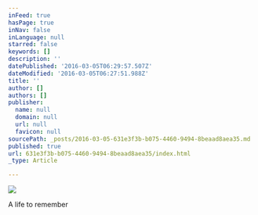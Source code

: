 ```yaml
---
inFeed: true
hasPage: true
inNav: false
inLanguage: null
starred: false
keywords: []
description: ''
datePublished: '2016-03-05T06:29:57.507Z'
dateModified: '2016-03-05T06:27:51.988Z'
title: ''
author: []
authors: []
publisher:
  name: null
  domain: null
  url: null
  favicon: null
sourcePath: _posts/2016-03-05-631e3f3b-b075-4460-9494-8beaad8aea35.md
published: true
url: 631e3f3b-b075-4460-9494-8beaad8aea35/index.html
_type: Article

---
```

![](https://the-grid-user-content.s3-us-west-2.amazonaws.com/630d7297-5fce-4c23-afd1-8c647727990f.jpg)

A life to remember